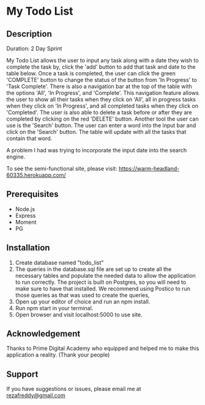 # My Todo List

## Description
Duration: 2 Day Sprint

My Todo List allows the user to input any task along with a date they wish to complete the task by, click the 'add' button to add that task and date to the table below. Once a task is completed, the user can click the green 'COMPLETE' button to change the status of the button from 'In Progress' to 'Task Complete'. There is also a navigation bar at the top of the table with the options 'All', 'In Progress', and 'Complete'. This navigation feature allows the user to show all their tasks when they click on 'All', all in progress tasks when they click on 'In Progress', and all completed tasks when they click on 'Completed'. The user is also able to delete a task before or after they are completed by clicking on the red 'DELETE' button. Another tool the user can use is the 'Search' button. The user can enter a word into the input bar and click on the 'Search' button. The table will update with all the tasks that contain that word. 

A problem I had was trying to incorporate the input date into the search engine. 

To see the semi-functional site, please visit: https://warm-headland-60335.herokuapp.com/

## Prerequisites

* Node.js
* Express
* Moment
* PG

## Installation

1. Create database named "todo_list"
2. The queries in the database.sql file are set up to create all the necessary tables and populate the needed data to allow the application to run correctly. The project is built on Postgres, so you will need to make sure to have that installed. We recommend using Postico to run those queries as that was used to create the queries,
3. Open up your editor of choice and run an npm install.
4. Run npm start in your terminal.
5. Open browser and visit localhost:5000 to use site.

## Acknowledgement

Thanks to Prime Digital Academy who equipped and helped me to make this application a reality. (Thank your people)

## Support

If you have suggestions or issues, please email me at rezafreddy@gmail.com

